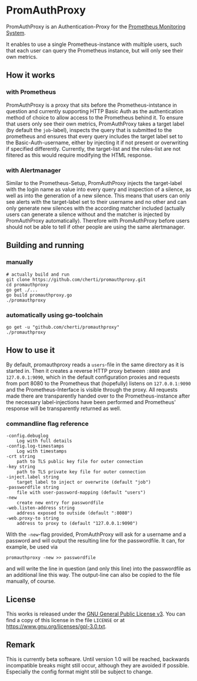 # PromAuthProxy

PromAuthProxy is an Authentication-Proxy for the [Prometheus Monitoring System](https://prometheus.io).

It enables to use a single Prometheus-instance with multiple users, such that each user can query the Prometheus instance, but will only see their own metrics.

## How it works

### with Prometheus

PromAuthProxy is a proxy that sits before the Prometheus-intstance in question and currently supporting HTTP Basic Auth as the authentication method of choice to allow access to the Prometheus behind it.
To ensure that users only see their own metrics, PromAuthProxy takes a target label (by default the `job`-label), inspects the query that is submitted to the prometheus and ensures that every query includes the target label set to the Basic-Auth-username, either by injecting it if not present or overwriting if specified differently.
Currently, the target-list and the rules-list are not filtered as this would require modifying the HTML response.

### with Alertmanager

Similar to the Prometheus-Setup, PromAuthProxy injects the target-label with the login name as value into every query and inspection of a silence, as well as into the generation of a new silence.
This means that users can only see alerts with the target-label set to their username and no other and can only generate new silences with the according matcher included (actually users can generate a silence without and the matcher is injected by PromAuthProxy automatically).
Therefore with PromAuthProxy before users should not be able to tell if other people are using the same alertmanager.

## Building and running

### manually

    # actually build and run
    git clone https://github.com/cherti/promauthproxy.git
    cd promauthproxy
    go get ./...
    go build promauthproxy.go
    ./promauthproxy


### automatically using go-toolchain

    go get -u "github.com/cherti/promauthproxy"
    ./promauthproxy

## How to use it

By default, promauthproxy reads a `users`-file in the same directory as it is started in.
Then it creates a reverse HTTP proxy between `:8080` and `127.0.0.1:9090`, which in the default configuration proxies and requests from port 8080 to the Prometheus that (hopefully) listens on `127.0.0.1:9090` and the Prometheus-Interface is visible through the proxy.
All requests made there are transparently handed over to the Prometheus-instance after the necessary label-injections have been performed and Prometheus' response will be transparently returned as well.

### commandline flag reference

    -config.debuglog
      	Log with full details
    -config.log-timestamps
      	Log with timestamps
    -crt string
      	path to TLS public key file for outer connection
    -key string
      	path to TLS private key file for outer connection
    -inject.label string
      	target label to inject or overwrite (default "job")
    -passwordfile string
      	file with user-password-mapping (default "users")
    -new
      	create new entry for passwordfile
    -web.listen-address string
      	address exposed to outside (default ":8080")
    -web.proxy-to string
      	address to proxy to (default "127.0.0.1:9090")

With the `-new`-flag provided, PromAuthProxy will ask for a username and a password and will output the resulting line for the passwordfile.
It can, for example, be used via

    promauthproxy -new >> passwordfile

and will write the line in question (and only this line) into the passwordfile as an additional line this way.
The output-line can also be copied to the file manually, of course.

## License

This works is released under the [GNU General Public License v3](https://www.gnu.org/licenses/gpl-3.0.txt). You can find a copy of this license in the file `LICENSE` or at https://www.gnu.org/licenses/gpl-3.0.txt.

## Remark

This is currently beta software. Until version 1.0 will be reached, backwards incompatible breaks might still occur, although they are avoided if possible. Especially the config format might still be subject to change.
